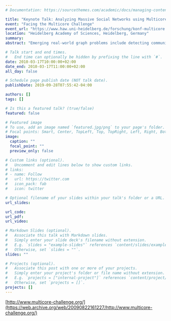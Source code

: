 ```yaml
---
# Documentation: https://sourcethemes.com/academic/docs/managing-content/

title: "Keynote Talk: Analyzing Massive Social Networks using Multicore and Multithreaded Architectures"
event: "Facing the Multicore Challenge"
event_url: "https://www.haw.uni-heidelberg.de/forschung/konf-multicore.en.html"
location: "Heidelberg Academy of Sciences, Heidelberg, Germany"
summary:
abstract: "Emerging real-world graph problems include detecting community structure in large social networks, improving the resilience of the electric power grid, and detecting and preventing disease in human populations. Unlike traditional applications in computational science and engineering, solving these problems at scale often raises new challenges because of sparsity and the lack of locality in the data, the need for additional research on scalable algorithms and development of frameworks for solving these problems on high performance computers, and the need for improved models that also capture the noise and bias inherent in the torrential data streams. The explosion of real-world graph data poses a substantial challenge: How can we analyze constantly changing graphs with billions of vertices? Our approach leverages the Cray XMT’s fine-grained parallelism and flat memory model to scale to massive graphs. On the Cray XMT, our static graph characterization package GraphCT summarizes such massive graphs, and our ongoing STINGER streaming work updates clustering coefficients on massive graphs at a rate of tens of thousands updates per second."

# Talk start and end times.
#   End time can optionally be hidden by prefixing the line with `#`.
date: 2010-03-17T10:00:00+02:00
date_end: 2010-03-17T11:00:00+02:00
all_day: false

# Schedule page publish date (NOT talk date).
publishDate: 2019-09-28T07:55:42-04:00

authors: []
tags: []

# Is this a featured talk? (true/false)
featured: false

# Featured image
# To use, add an image named `featured.jpg/png` to your page's folder. 
# Focal points: Smart, Center, TopLeft, Top, TopRight, Left, Right, BottomLeft, Bottom, BottomRight.
image:
  caption: ""
  focal_point: ""
  preview_only: false

# Custom links (optional).
#   Uncomment and edit lines below to show custom links.
# links:
# - name: Follow
#   url: https://twitter.com
#   icon_pack: fab
#   icon: twitter

# Optional filename of your slides within your talk's folder or a URL.
url_slides:

url_code:
url_pdf:
url_video:

# Markdown Slides (optional).
#   Associate this talk with Markdown slides.
#   Simply enter your slide deck's filename without extension.
#   E.g. `slides = "example-slides"` references `content/slides/example-slides.md`.
#   Otherwise, set `slides = ""`.
slides: ""

# Projects (optional).
#   Associate this post with one or more of your projects.
#   Simply enter your project's folder or file name without extension.
#   E.g. `projects = ["internal-project"]` references `content/project/deep-learning/index.md`.
#   Otherwise, set `projects = []`.
projects: []
---
```


[http://www.multicore-challenge.org/](https://web.archive.org/web/20090822161227/http://www.multicore-challenge.org/)
